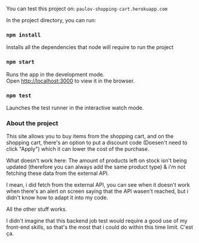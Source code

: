 You can test this project on: `paulov-shopping-cart.herokuapp.com`

In the project directory, you can run:

### `npm install`

Installs all the dependencies that node will require to run the project

### `npm start`

Runs the app in the development mode.\
Open [http://localhost:3000](http://localhost:3000) to view it in the browser.

### `npm test`

Launches the test runner in the interactive watch mode.

### About the project

This site allows you to buy items from the shopping cart, and on the shopping cart, there's an option to put
a discount code (Doesen't need to click "Apply") which it can lower the cost of the purchase.

What doesn't work here: The amount of products left on stock isn't being updated (therefore you can always add the same product type) & i'm not fetching these data from the external API.

I mean, i did fetch from the external API, you can see when it doesn't work when there's an alert on screen saying
that the API wasen't reached, but i didn't know how to adapt it into my code.

All the other stuff works.

I didn't imagine that this backend job test would require a good use of my front-end skills, so that's the most that i could do within this time limit. C'est ça.